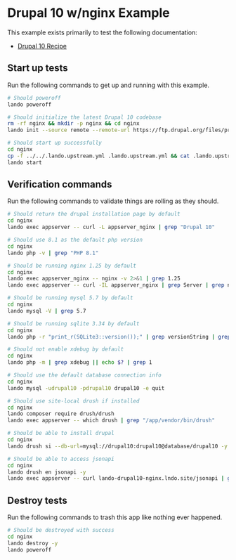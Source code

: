 # Drupal 10 w/nginx Example

This example exists primarily to test the following documentation:

* [Drupal 10 Recipe](https://docs.lando.dev/config/drupal10.html)

## Start up tests

Run the following commands to get up and running with this example.

```bash
# Should poweroff
lando poweroff

# Should initialize the latest Drupal 10 codebase
rm -rf nginx && mkdir -p nginx && cd nginx
lando init --source remote --remote-url https://ftp.drupal.org/files/projects/drupal-10.0.x-dev.tar.gz --remote-options="--strip-components 1" --recipe drupal10 --webroot . --name lando-drupal10-nginx --option via=nginx

# Should start up successfully
cd nginx
cp -f ../../.lando.upstream.yml .lando.upstream.yml && cat .lando.upstream.yml
lando start
```

## Verification commands

Run the following commands to validate things are rolling as they should.

```bash
# Should return the drupal installation page by default
cd nginx
lando exec appserver -- curl -L appserver_nginx | grep "Drupal 10"

# Should use 8.1 as the default php version
cd nginx
lando php -v | grep "PHP 8.1"

# Should be running nginx 1.25 by default
cd nginx
lando exec appserver_nginx -- nginx -v 2>&1 | grep 1.25
lando exec appserver -- curl -IL appserver_nginx | grep Server | grep nginx

# Should be running mysql 5.7 by default
cd nginx
lando mysql -V | grep 5.7

# Should be running sqlite 3.34 by default
cd nginx
lando php -r "print_r(SQLite3::version());" | grep versionString | grep 3.34

# Should not enable xdebug by default
cd nginx
lando php -m | grep xdebug || echo $? | grep 1

# Should use the default database connection info
cd nginx
lando mysql -udrupal10 -pdrupal10 drupal10 -e quit

# Should use site-local drush if installed
cd nginx
lando composer require drush/drush
lando exec appserver -- which drush | grep "/app/vendor/bin/drush"

# Should be able to install drupal
cd nginx
lando drush si --db-url=mysql://drupal10:drupal10@database/drupal10 -y

# Should be able to access jsonapi
cd nginx
lando drush en jsonapi -y
lando exec appserver -- curl lando-drupal10-nginx.lndo.site/jsonapi | grep "action--action"
```

## Destroy tests

Run the following commands to trash this app like nothing ever happened.

```bash
# Should be destroyed with success
cd nginx
lando destroy -y
lando poweroff
```
